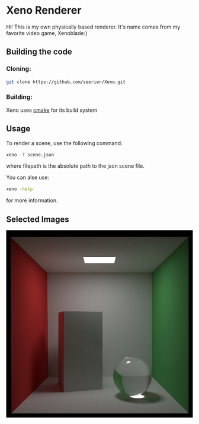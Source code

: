 # Xeno Renderer
Hi! This is my own physically based renderer. It's name comes from my favorite video game, Xenoblade:)

## Building the code
### Cloning:
```bash
git clone https://github.com/seerier/Xeno.git
```

### Building:
Xeno uses [cmake](http://www.cmake.org/) for its build system

## Usage
To render a scene, use the following command:
```bash
xeno -f scene.json
```
where filepath is the absolute path to the json scene file.

You can alse use:
```bash
xeno -help
```
for more information.

## Selected Images
![Render 1](gallery/sphere-caustics-MISPathTracer1000_1000-2048spp-depth10.png)
